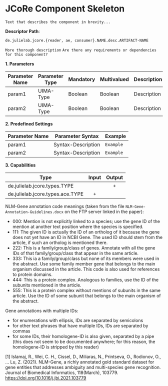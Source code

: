 # JCoRe Component Skeleton
`Text that describes the component in brevity...`

**Descriptor Path**:
```
de.julielab.jcore.{reader, ae, consumer}.NAME.desc.ARTIFACT-NAME
```

`More thorough description`
`Are there any requirements or dependencies for this component?`

**1. Parameters**

| Parameter Name | Parameter Type | Mandatory | Multivalued | Description |
|----------------|----------------|-----------|-------------|-------------|
| param1 | UIMA-Type | Boolean | Boolean | Description |
| param2 | UIMA-Type | Boolean | Boolean | Description |

**2. Predefined Settings**

| Parameter Name | Parameter Syntax | Example |
|----------------|------------------|---------|
| param1 | Syntax-Description | `Example` |
| param2 | Syntax-Description | `Example` |

**3. Capabilities**

| Type | Input | Output |
|------|:-----:|:------:|
| de.julielab.jcore.types.TYPE |  | `+` |
| de.julielab.jcore.types.ace.TYPE | `+` |  |


NLM-Gene annotation code meanings (taken from the file `NLM-Gene-Annotation-Guidelines.docx` on the FTP server linked in the paper):

* 000: Mention is not explicitly linked to a species; use the gene ID of the mention at another text position where the species is specified.
* 111: The given ID is actually the ID of an ortholog of it because the gene does not yet have an ID in NCBI Gene. The used ID should stem from the article, if such an ortholog is mentioned there.
* 222: This is a family/group/class of genes. Annotate with all the gene IDs of that family/group/class that appear in the same article.
* 333: This ia a family/group/class but none of its members were used in the abstract. Use some family member gene that belongs to the main organism discussed in the article. This code is also used for references to protein domains.
* 444: This is a protein complex. Analogous to families, use the ID of the subunits mentioned in the article.
* 555: This is a protein complex without mentions of subunits in the same article. Use the ID of some subunit that belongs to the main organism of the abstract.

Gene annotations with multiple IDs:
* for enumerations with ellipsis, IDs are separated by semicolons
* for other text phrases that have multiple IDs, IDs are separated by commas
* for some IDs, their homologene-ID is also given, separated by a pipe (this does not seem to be documented anywhere; for this reason, the homologene-ID is stripped by this reader)

[1] Islamaj, R., Wei, C. H., Cissel, D., Miliaras, N., Printseva, O., Rodionov, O., … Lu, Z. (2021). NLM-Gene, a richly annotated gold standard dataset for gene entities that addresses ambiguity and multi-species gene recognition. Journal of Biomedical Informatics, 118(March), 103779. https://doi.org/10.1016/j.jbi.2021.103779
